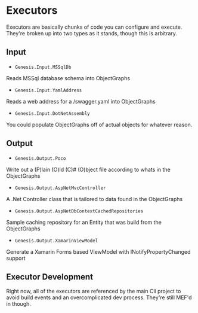 # Executors
Executors are basically chunks of code you can configure and execute.
They're broken up into two types as it stands, though this is arbitrary. 

## Input
* `Genesis.Input.MSSqlDb` 
    
Reads MSSql database schema into ObjectGraphs

* `Genesis.Input.YamlAddress` 
    
Reads a web address for a /swagger.yaml into ObjectGraphs

* `Genesis.Input.DotNetAssembly`

You could populate ObjectGraphs off of actual objects for whatever reason.

## Output
* `Genesis.Output.Poco`

Write out a (P)lain (O)ld (C)# (O)bject file according to whats in the ObjectGraphs

* `Genesis.Output.AspNetMvcController`

A .Net Controller class that is tailored to data found in the ObjectGraphs

* `Genesis.Output.AspNetDbContextCachedRepositories`

Sample caching repository for an Entity that was build from the ObjectGraphs

* `Genesis.Output.XamarinViewModel`

Generate a Xamarin Forms based ViewModel with INotifyPropertyChanged support

## Executor Development
Right now, all of the executors are referenced by the main Cli project to avoid build events and an overcomplicated dev process. They're still MEF'd in though.

